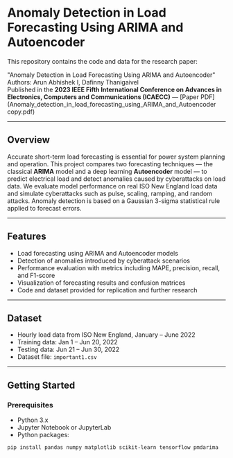 
# Anomaly Detection in Load Forecasting Using ARIMA and Autoencoder

This repository contains the code and data for the research paper:

"Anomaly Detection in Load Forecasting Using ARIMA and Autoencoder" 
Authors: Arun Abhishek I, Dafinny Thanigaivel  
Published in the **2023 IEEE Fifth International Conference on Advances in Electronics, Computers and Communications (ICAECC)** — [Paper PDF](Anomaly_detection_in_load_forecasting_using_ARIMA_and_Autoencoder copy.pdf)

---

## Overview

Accurate short-term load forecasting is essential for power system planning and operation. This project compares two forecasting techniques — the classical **ARIMA** model and a deep learning **Autoencoder** model — to predict electrical load and detect anomalies caused by cyberattacks on load data. We evaluate model performance on real ISO New England load data and simulate cyberattacks such as pulse, scaling, ramping, and random attacks. Anomaly detection is based on a Gaussian 3-sigma statistical rule applied to forecast errors.

---

## Features

- Load forecasting using ARIMA and Autoencoder models  
- Detection of anomalies introduced by cyberattack scenarios  
- Performance evaluation with metrics including MAPE, precision, recall, and F1-score  
- Visualization of forecasting results and confusion matrices  
- Code and dataset provided for replication and further research  

---

## Dataset

- Hourly load data from ISO New England, January – June 2022  
- Training data: Jan 1 – Jun 20, 2022  
- Testing data: Jun 21 – Jun 30, 2022  
- Dataset file: `important1.csv`

---

## Getting Started

### Prerequisites

- Python 3.x  
- Jupyter Notebook or JupyterLab  
- Python packages:

```bash
pip install pandas numpy matplotlib scikit-learn tensorflow pmdarima
